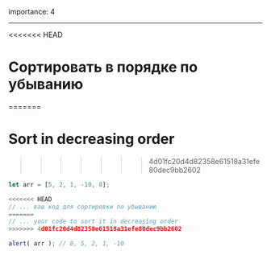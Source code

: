 importance: 4

---

<<<<<<< HEAD
# Сортировать в порядке по убыванию
=======
# Sort in decreasing order
>>>>>>> 4d01fc20d4d82358e61518a31efe80dec9bb2602

```js
let arr = [5, 2, 1, -10, 8];

<<<<<<< HEAD
// ... ваш код для сортировки по убыванию
=======
// ... your code to sort it in decreasing order
>>>>>>> 4d01fc20d4d82358e61518a31efe80dec9bb2602

alert( arr ); // 8, 5, 2, 1, -10
```


